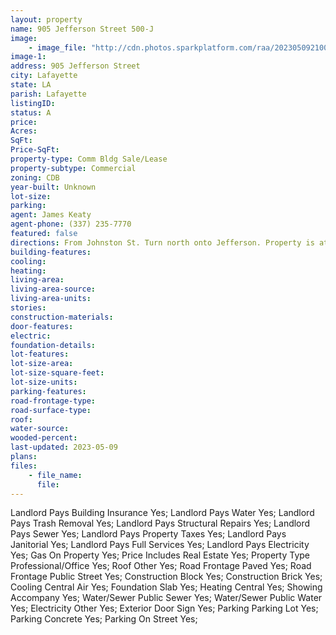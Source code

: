 ```yaml
---
layout: property
name: 905 Jefferson Street 500-J
image:
    - image_file: "http://cdn.photos.sparkplatform.com/raa/20230509210009393270000000.jpg"
image-1:
address: 905 Jefferson Street
city: Lafayette
state: LA
parish: Lafayette
listingID: 
status: A
price: 
Acres: 
SqFt: 
Price-SqFt: 
property-type: Comm Bldg Sale/Lease
property-subtype: Commercial
zoning: CDB
year-built: Unknown
lot-size: 
parking: 
agent: James Keaty
agent-phone: (337) 235-7770
featured: false
directions: From Johnston St. Turn north onto Jefferson. Property is at corner of LEE Ave & Jefferson St and houses the Rock N Bowl.
building-features: 
cooling: 
heating: 
living-area: 
living-area-source: 
living-area-units: 
stories: 
construction-materials: 
door-features: 
electric: 
foundation-details: 
lot-features: 
lot-size-area: 
lot-size-square-feet: 
lot-size-units: 
parking-features: 
road-frontage-type: 
road-surface-type: 
roof: 
water-source: 
wooded-percent: 
last-updated: 2023-05-09
plans: 
files:
    - file_name:
      file:
---
```

Landlord Pays	Building Insurance	Yes;
Landlord Pays	Water	Yes;
Landlord Pays	Trash Removal	Yes;
Landlord Pays	Structural Repairs	Yes;
Landlord Pays	Sewer	Yes;
Landlord Pays	Property Taxes	Yes;
Landlord Pays	Janitorial	Yes;
Landlord Pays	Full Services	Yes;
Landlord Pays	Electricity	Yes;
Gas	On Property	Yes;
Price Includes	Real Estate	Yes;
Property Type	Professional/Office	Yes;
Roof	Other	Yes;
Road Frontage	Paved	Yes;
Road Frontage	Public Street	Yes;
Construction	Block	Yes;
Construction	Brick	Yes;
Cooling	Central Air	Yes;
Foundation	Slab	Yes;
Heating	Central	Yes;
Showing	Accompany	Yes;
Water/Sewer	Public Sewer	Yes;
Water/Sewer	Public Water	Yes;
Electricity	Other	Yes;
Exterior	Door Sign	Yes;
Parking	Parking Lot	Yes;
Parking	Concrete	Yes;
Parking	On Street	Yes;

